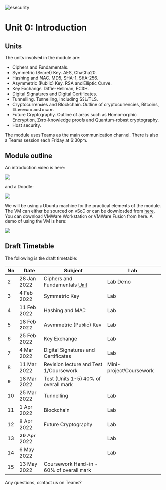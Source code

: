![esecurity](https://raw.githubusercontent.com/billbuchanan/appliedcrypto/main/z_associated/esecurity_graphics.png)

# Unit 0: Introduction

## Units
The units involved in the module are:

* Ciphers and Fundamentals.  
* Symmetric (Secret) Key. AES, ChaCha20.
* Hashing and MAC. MD5, SHA-1, SHA-256.
* Asymmetric (Public) Key. RSA and Elliptic Curve.
* Key Exchange. Diffie-Hellman, ECDH.
* Digital Signatures and Digital Certificates. 
* Tunnelling. Tunnelling, including SSL/TLS.
* Cryptocurrencies and Blockchain. Outline of cryptocurrencies, Bitcoins, Ethereum and more.
* Future Cryptography. Outline of areas such as Homomorphic Encryption, Zero-knowledge proofs and Quantum-robust cryptography.
* Host security.

The module uses Teams as the main communication channel. There is also a Teams session each Friday at 6:30pm.

## Module outline
An introduction video is here:

[![](http://img.youtube.com/vi/uU0bRRUojZ8/0.jpg)](http://www.youtube.com/watch?v=uU0bRRUojZ8 "")

and a Doodle:


[![](http://img.youtube.com/vi/wguYYvXA2T4/0.jpg)](http://www.youtube.com/watch?v=wguYYvXA2T4 "")

We will be using a Ubuntu machine for the practical elements of the module. The VM can either be sourced on vSoC or can be downloaded from [here](https://1drv.ms/u/s!AtLuQYeqHsJljfBbjVakRcSGIsQ3GA?e=DgvMbM). You can download VMWare Workstation or VMWare Fusion from [here](https://softcentre.soc.napier.ac.uk/users.cgi). A demo of using the VM is here:

[![](http://img.youtube.com/vi/tIQYpjaELcA/0.jpg)](http://www.youtube.com/watch?v=tIQYpjaELcA "")

## Draft Timetable
The following is the draft timetable:


| No | Date         | Subject                                            | Lab                            |
|----|--------------|----------------------------------------------------|--------------------------------|
| 2  | 28 Jan 2022  | Ciphers and Fundamentals [Unit](https://github.com/billbuchanan/appliedcrypto/tree/master/unit01_cipher_fundamentals)                      | [Lab](ttps://github.com/billbuchanan/appliedcrypto/blob/master/unit01_cipher_fundamentals/lab/new_lab01.pdf) [Demo](https://www.youtube.com/watch?v=v6H7lHblKes)         |
| 3  | 4 Feb 2022   | Symmetric Key                                  | Lab        |
| 4  | 11 Feb 2022  | Hashing and MAC                                | Lab                     |
| 5  | 18 Feb 2022  | Asymmetric (Public) Key                        | Lab                     |
| 6  | 25 Feb 2022  | Key Exchange                                   | Lab                     |
| 7  | 4 Mar 2022   | Digital Signatures and Certificates                 | Lab                    |
| 8  | 11 Mar 2022  | Revision lecture and Test 1/Coursework   | Mini-project/Coursework |
| 9  | 18 Mar 2022  | Test (Units 1-5) 40% of overall mark |                                |
| 10 | 25 Mar 2022  | Tunnelling                                     | Lab                      |
| 11 | 1 Apr 2022   | Blockchain                                                | Lab      |
| 12 | 8 Apr 2022   | Future Cryptography                                    | Lab                            |
| 13 | 29 Apr 2022  |                            | Lab                            |
| 14 | 6 May 2022   |                                                    | Lab                            |
| 15 | 13 May 2022  | Coursework Hand-in - 60% of overall mark    |                                |


Any questions, contact us on Teams?


